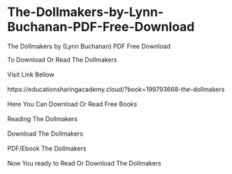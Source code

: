 # The-Dollmakers-by-Lynn-Buchanan-PDF-Free-Download
The Dollmakers by (Lynn Buchanan) PDF Free Download
<div>To Download Or Read The Dollmakers</div>
<div>&nbsp;</div>
<div>Visit Link Bellow</div>
<div>&nbsp;</div>
<div>https://educationsharingacademy.cloud/?book=199793668-the-dollmakers</div>
<div>&nbsp;</div>
<div>Here You Can Download Or Read Free Books</div>
<div>&nbsp;</div>
<div>Reading The Dollmakers</div>
<div>&nbsp;</div>
<div>Download The Dollmakers</div>
<div>&nbsp;</div>
<div>PDF/Ebook The Dollmakers</div>
<div>&nbsp;</div>
<div>Now You ready to Read Or Download The Dollmakers</div>
<div>&nbsp;</div>
